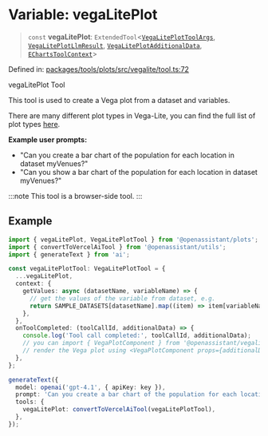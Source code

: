 # Variable: vegaLitePlot

> `const` **vegaLitePlot**: `ExtendedTool`\<[`VegaLitePlotToolArgs`](../type-aliases/VegaLitePlotToolArgs.md), [`VegaLitePlotLlmResult`](../type-aliases/VegaLitePlotLlmResult.md), [`VegaLitePlotAdditionalData`](../type-aliases/VegaLitePlotAdditionalData.md), [`EChartsToolContext`](../type-aliases/EChartsToolContext.md)\>

Defined in: [packages/tools/plots/src/vegalite/tool.ts:72](https://github.com/geodaopenjs/openassistant/blob/0a6a7e7306d75a25dc968b3117f04cb7bd613bec/packages/tools/plots/src/vegalite/tool.ts#L72)

vegaLitePlot Tool

This tool is used to create a Vega plot from a dataset and variables.

There are many different plot types in Vega-Lite, you can find the full list of plot types [here](https://vega.github.io/vega-lite/examples/).

**Example user prompts:**
- "Can you create a bar chart of the population for each location in dataset myVenues?"
- "Can you show a bar chart of the population for each location in dataset myVenues?"

:::note
This tool is a browser-side tool.
:::

## Example

```ts
import { vegaLitePlot, VegaLitePlotTool } from '@openassistant/plots';
import { convertToVercelAiTool } from '@openassistant/utils';
import { generateText } from 'ai';

const vegaLitePlotTool: VegaLitePlotTool = {
  ...vegaLitePlot,
  context: {
    getValues: async (datasetName, variableName) => {
      // get the values of the variable from dataset, e.g.
      return SAMPLE_DATASETS[datasetName].map((item) => item[variableName]);
    },
  },
  onToolCompleted: (toolCallId, additionalData) => {
    console.log('Tool call completed:', toolCallId, additionalData);
    // you can import { VegaPlotComponent } from '@openassistant/vegalite'; 
    // render the Vega plot using <VegaPlotComponent props={additionalData} />
  },
};

generateText({
  model: openai('gpt-4.1', { apiKey: key }),
  prompt: 'Can you create a bar chart of the population for each location in dataset myVenues?',
  tools: {
    vegaLitePlot: convertToVercelAiTool(vegaLitePlotTool),
  },
});
```
